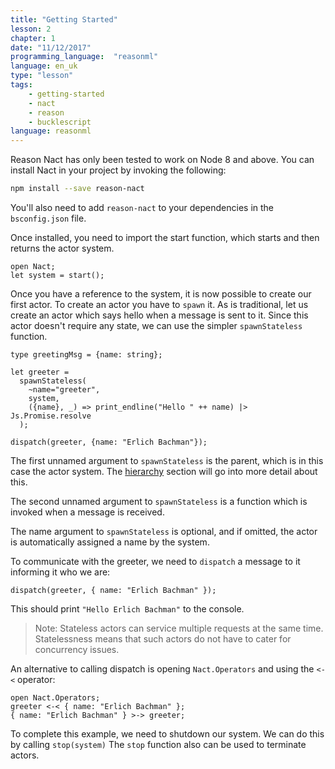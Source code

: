 ```yaml
---
title: "Getting Started"
lesson: 2
chapter: 1
date: "11/12/2017"
programming_language:  "reasonml"
language: en_uk
type: "lesson"
tags:
    - getting-started
    - nact
    - reason
    - bucklescript
language: reasonml
---
```

Reason Nact has only been tested to work on Node 8 and above. You can install Nact in your project by invoking the following:

```bash
npm install --save reason-nact
```


You'll also need to add `reason-nact` to your dependencies in the `bsconfig.json` file.

Once installed, you need to import the start function, which starts and then returns the actor system.

```reason
open Nact;
let system = start();
```

Once you have a reference to the system, it is now possible to create our first actor. To create an actor you have to `spawn` it.  As is traditional, let us create an actor which says hello when a message is sent to it. Since this actor doesn't require any state, we can use the simpler `spawnStateless` function.

```reason
type greetingMsg = {name: string};

let greeter =
  spawnStateless(
    ~name="greeter",
    system,
    ({name}, _) => print_endline("Hello " ++ name) |> Js.Promise.resolve
  );

dispatch(greeter, {name: "Erlich Bachman"});
```

The first unnamed argument to `spawnStateless` is the parent, which is in this case the actor system. The [hierarchy](#hierarchy) section will go into more detail about this.

The second unnamed argument to `spawnStateless` is a function which is invoked when a message is received.

The name argument to `spawnStateless` is optional, and if omitted, the actor is automatically assigned a name by the system.

To communicate with the greeter, we need to `dispatch` a message to it informing it who we are:

```reason
dispatch(greeter, { name: "Erlich Bachman" });
```

This should print `"Hello Erlich Bachman"` to the console. 

> Note: Stateless actors can service multiple requests at the same time. Statelessness means that such actors do not have to cater for concurrency issues.

An alternative to calling dispatch is opening `Nact.Operators` and using the  `<-<` operator:

```reason
open Nact.Operators;
greeter <-< { name: "Erlich Bachman" };
{ name: "Erlich Bachman" } >-> greeter;
```

To complete this example, we need to shutdown our system. We can do this by calling `stop(system)`
The `stop` function also can be used to terminate actors.
